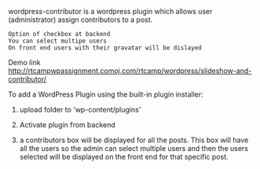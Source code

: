 
 wordpress-contributor is a wordpress plugin which allows user (administrator) assign contributors to a post.

    Option of checkbox at backend
    You can select multipe users
    On front end users with their gravatar will be dislayed

Demo link
http://rtcampwpassignment.comoj.com/rtcamp/wordpress/slideshow-and-contributor/


To add a WordPress Plugin using the built-in plugin installer:

1) upload folder to 'wp-content/plugins'

2) Activate plugin from backend

3) a contributors box will be displayed for all the posts.
This box will have all the users so the admin can select multiple users and then the users selected will be displayed
on the front end for that specific post.
